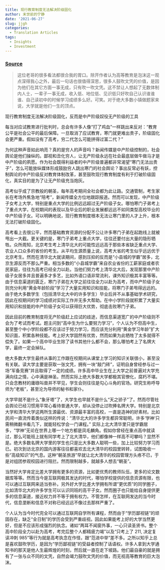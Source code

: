 ```yaml
---
title: 现行教育制度无法解决阶级固化
author: 末世前的宁静
date: '2021-06-27'
slug: jjgh
categories:
  - Translation Articles
tags:
  - Insights
  - Investment
---
```


### [Source](https://www.zhihu.com/question/55518958/answer/416883241)

> 这位老哥的很多看法都很合我的胃口。除开作者认为高等教育是泡沫这一观点深得我心之外，最后一句话也很值得深思，很多人鼓吹文凭的价值，是因为他们在其它方面一事无成，只有吹一吹文凭。这不禁让人想起了无数体制内人士，一辈子一事无成，收入低、地位低、见识低只好吹自己认识谁谁谁、自己读初中的时候学习成绩多么好。可笑。对于绝大多数小镇做题家来说，大学就是他们一生的顶点。

现行教育制度无法解决阶级固化，反而是中产阶级奴役无产阶级的工具


每当对应试教育进行批判时，总会有许多人像“打了鸡血”一样跳出来反对：“教育公平是社会公平的最后保障。一旦取消了应试教育，寒门就更难出贵子，阶级固化会更严重。假如没有了高考，穷二代怎么可能拼得过富二代？”

为何这种声音如此响亮？真的是穷人的声音吗？新闻传媒是中产阶级控制的，社会舆论是他们操纵的。鄙视和丑化穷人，让无产阶级永远在社会最底层做牛做马才是中产阶级的夙愿。作为社会既得利益者的中产阶级普遍都非常渴望“寒门无法出贵子”，怎么可能放纵媒体形成鼓励穷人跳出寒门的社会舆论？事出反常必有妖，控制舆论的中产阶级反对教育体制改革，甚至鼓吹现行教育制度有利于打破阶级固化，真实目的是为了让无产阶级充当炮灰。

高考似乎成了宗教般的朝圣，每年高考期间全社会都为此让路。交通管制，考生家长在考场外焦急地“陪考”，新闻传媒全方位地跟踪报道。然而可以发现，中产阶级子女考上大学，特别是重点大学的比例远远超过无产阶级子女。哪怕寒门子弟考上了重点大学，在校期间的表现以及毕业后的职业发展都远远不如同类型高校毕业的中产阶级子女。可以明确地说，现行教育制度根本无法让寒门里的人才上升，根本无法打破阶级固化。

高考看上去很公平，然而基础教育资源的分配不公让许多寒门子弟在起跑线上就被甩出一大截。更关键的是，寒门子弟考上重点大学，往往还要付出大量的隐形牺牲。众所周知，北京考生考上清华北大的可能性远远高于那些本省缺乏重点大学、农业人口众多的省份的考生。从平均生源质量上说，高考大省的考生似乎远远优于北京考生。然而在清华北大就读期间，感到压抑的反而是“小县城的学霸”居多，北京生源反而不那么严重。相当多数的“小县城学霸”来自农业省份的工薪家庭或者农民家庭，往往为高考已经全力以赴。当他们努力考上清华北大后，发现那里中产阶级子女居多并且普遍多才多艺，比如外语口语非常流利，课外知识极其丰富等等。由于信息渠道的匮乏，寒门子弟在大学之前往往全力以赴为高考，而中产阶级子女则充分利用“黄金年龄阶段”学习了大量实用知识和技能，将寒门子弟甩得远远的。由于绝大多数学生（包括清华北大中的许多学生）毕业后并不从事基础学术研究，因此在校期间的学习成绩对实际工作并无多大帮助。在中小学阶段就积累了大量实用知识和技能的中产阶级子女可以获得巨大优势，彻底击败寒门子弟。

因此目前的教育制度将无产阶级赶上应试的歧途，而信息渠道宽广的中产阶级则不会为了考试而考试。题主问到“高中生为什么要努力学习”，个人认为不但高中生，甚至整个中小学阶段都不应该过于努力学习，而应该充分利用“黄金学习年龄”扩大知识面，积累各种技能。考上好大学固然有优势，然而如果为此牺牲了太多就得不偿失了。如果一个高中毕业生除了读书其他什么都不会，那么哪怕考上了名牌大学，最终一定会掉队。

绝大多数大学生最终从事的工作跟在校期间从课堂上学习的知识关联很小，甚至没有关联。读大学主要是获取一张文凭，拥有一块“敲门砖”，证明自身曾经参与过一场“军备竞赛”并且取得了一定的成绩。许多高中毕业生在上大学之前普遍对大学充满向往之情，心中满是神圣。然而实际上绝大多数大学都极其官僚化，腐朽不堪。只会念教材的庸碌叫兽并不罕见，学生会则往往是勾心斗角的官场。研究生称呼导师为“老板”，甚至沦为导师的秘书和家仆。

大学早就不是什么“象牙塔”了，大学生也早就不是什么“天之骄子”了。然而尽管社会舆论已经习惯用平常心看待普通大学，却从没停止过吹捧名牌大学。特别是北京大学和清华大学这两所生源最优、资源最丰富的高校，一直是造神的好素材。比如民间一直流传着类似这样的传说：“清华北大的许多学生都异常聪明，许多‘学神’只需稍微翻书看几下，就能轻松学会一门课程。” 实际上北大清华里只是学霸居多，“学神”无论在世界上哪一个地方都是凤毛麟角。假如你曾经在重点高中就读过，那么可能班上就有同学考上了北大清华，他们都像神一样高不可攀吗？显然不是。绝大多数名牌大学里的学生也只是比大多数人聪明一些，加上比较努力学习而已。初次到访北京的国内游客往往都喜欢去北大清华的校园里转转，试图吸收一些“高级知识”的气息。这种“朝圣旅游”早就让北大清华的校园管理方头疼不已，于是对组团参观校园进行阻拦。然而限制越多，就越多人想去“朝圣”。

当然好大学肯定比差大学拥有更多的资源，比如更优秀的教师队伍，更多的论文数据库等等。然而当今是互联网极其发达的时代，哪怕学校提供的信息资源有限，也可以通过互联网来适当弥补。另外好大学比差大学拥有所谓“更优质”的同学圈子，比如清华北大的许多学生可以认识同班的高干子女。然而圈子也只能给自身提供更多的信息渠道，接近权力并不等于拥有权力。不管怎样，在互联网发达的当今时代，信息垄断和信息不对称已经远远不像过去那样严重了。

个人认为当今时代完全可以通过互联网自学所有课程，然而由于“学历鄙视链”的顽固存在，缺乏“全日制”的学历会受到严重歧视。因此如果能考上好的大学当然更好，但是不应该形成强烈的执念。诸如“两耳不闻窗外事，一心只读圣贤书。整个高中阶段全力以赴为高考，考完后整个人都精疲力竭”以及“只考上了 211, 决定复读冲刺 985”等行为就是高考执念在作怪，跟“范进中举”差不多。之所以知乎上总是喜欢鼓吹学历，是因为“学历鄙视链”的受益者控制了话语权。许多人拿到大学通知书的那天是他人生最辉煌的时刻，然后就一直在走下坡路。他们最自豪的就是拥有了一张与众不同的文凭，自然会竭力鼓吹文凭的价值，而无视高等教育的巨大泡沫。